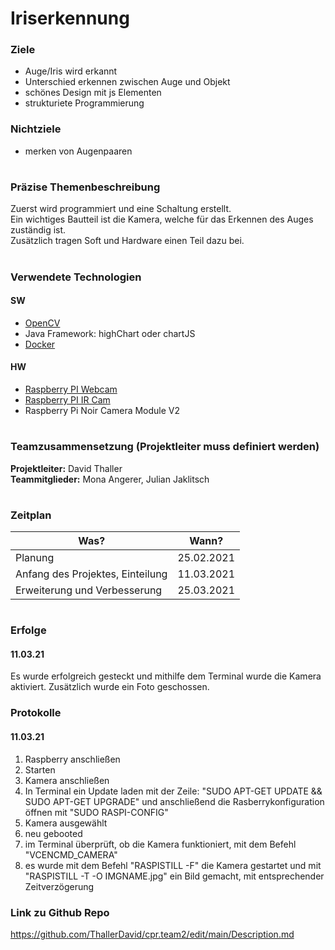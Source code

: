 # Iriserkennung

### Ziele
- Auge/Iris wird erkannt
- Unterschied erkennen zwischen Auge und Objekt
- schönes Design mit js Elementen 
- strukturiete Programmierung 

### Nichtziele
- merken von Augenpaaren


# 
### Präzise Themenbeschreibung 
Zuerst wird programmiert und eine Schaltung erstellt.<br>
Ein wichtiges Bautteil ist die Kamera, welche für das Erkennen des Auges zuständig ist. <br>
Zusätzlich tragen Soft und Hardware einen Teil dazu bei. 

#

### Verwendete Technologien

#### SW
- [OpenCV](https://opencv.org/)
- Java Framework: highChart oder chartJS
- [Docker](www.docker.com)
 
#### HW
- [Raspberry PI Webcam](https://at.rs-online.com/web/p/raspberry-pi-kameras/9132664/)
- [Raspberry PI IR Cam](https://at.rs-online.com/web/p/raspberry-pi-kameras/9132673/)
- Raspberry Pi Noir Camera Module V2

#

### Teamzusammensetzung (Projektleiter muss definiert werden)
**Projektleiter:** David Thaller <br>
**Teammitglieder:** Mona Angerer, Julian Jaklitsch

#

### Zeitplan 
| Was?                                  | Wann?         |
| -------------                         |-------------  | 
| Planung                               | 25.02.2021    |
| Anfang des Projektes, Einteilung      | 11.03.2021    |   
| Erweiterung und Verbesserung          | 25.03.2021    |  


#

### Erfolge
#### 11.03.21 
Es wurde erfolgreich gesteckt und mithilfe dem Terminal wurde die Kamera aktiviert. Zusätzlich wurde ein Foto geschossen.

### Protokolle
#### 11.03.21 
1. Raspberry anschließen
2. Starten
3. Kamera anschließen
4. In Terminal ein Update laden mit der Zeile: "SUDO APT-GET UPDATE && SUDO APT-GET UPGRADE" und anschließend die Rasberrykonfiguration öffnen mit "SUDO RASPI-CONFIG" 
5. Kamera ausgewählt
6. neu gebooted
7. im Terminal überprüft, ob die Kamera funktioniert, mit dem Befehl "VCENCMD_CAMERA"
8. es wurde mit dem Befehl "RASPISTILL -F" die Kamera gestartet und mit "RASPISTILL -T -O IMGNAME.jpg" ein Bild gemacht, mit entsprechender Zeitverzögerung 


### Link zu Github Repo
https://github.com/ThallerDavid/cpr.team2/edit/main/Description.md
